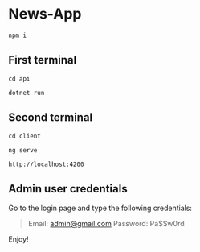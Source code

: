 # News-App

``npm i`` <br>

## First terminal

``cd api`` <br>

``dotnet run``

## Second terminal

``cd client`` <br>

``ng serve``

``http://localhost:4200``

## Admin user credentials

Go to the login page and type the following credentials:

> Email: admin@gmail.com
> Password: Pa$$w0rd

Enjoy!
